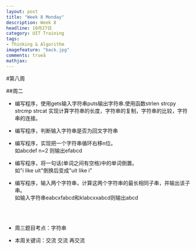 ```yaml
---
layout: post
title: "Week 8 Monday"
description: Week 8
headline: 10月27日
category: UIT Training
tags:  
- Thinking & Algorithm
imagefeature: "back.jpg"
comments: trueå
mathjax: 
---
```


#第八周

##周二

* 编写程序，使用gets输入字符串puts输出字符串.使用函数strlen strcpy strcmp strcat 实现计算字符串的长度，字符串的复制，字符串的比较，字符串的连接。


* 编写程序，判断输入字符串是否为回文字符串
  

* 编写程序，实现把一个字符串循环右移n位。<br>如abcdef n=2 则输出efabcd
 
* 编写程序，将一句话(单词之间有空格)中的单词倒置。<br>如"i like uit"倒换后变成"uit like i"

* 编写程序，输入两个字符串，计算这两个字符串的最长相同子串，并输出该子串。<br>如输入字符串eabcxfabcd和klabcxxabcd则输出abcd 


<br><br>


* 周三题目考点：字符串

* 本周关键词：交流   交流   再交流